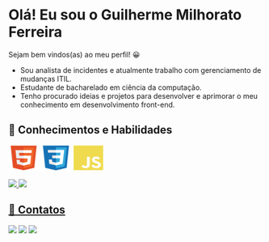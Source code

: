 <h1>Olá! Eu sou o Guilherme Milhorato Ferreira</h1>       

Sejam bem vindos(as) ao meu perfil! 😀
- Sou analista de incidentes e atualmente trabalho com gerenciamento de mudanças ITIL.
- Estudante de bacharelado em ciência da computação.
- Tenho procurado ideias e projetos para desenvolver e aprimorar o meu conhecimento em desenvolvimento front-end.

<h2>📖 Conhecimentos e Habilidades</h2>

<div>
  <img align="center" alt="Rafa-HTML" height="50" width="60" src="https://raw.githubusercontent.com/devicons/devicon/master/icons/html5/html5-original.svg">
  <img align="center" alt="Rafa-CSS" height="50" width="60" src="https://raw.githubusercontent.com/devicons/devicon/master/icons/css3/css3-original.svg">
  <img align="center" alt="Rafa-Js" height="50" width="60" src="https://raw.githubusercontent.com/devicons/devicon/master/icons/javascript/javascript-plain.svg">
 </div><br>

<div>
  <a href="https://github.com/guilhermemilhoratoferreira">
  <img height="150em" src="https://github-readme-stats.vercel.app/api?username=guilhermemilhoratoferreira&show_icons=true&theme=dark&include_all_commits=true&count_private=true"/>
  <img height="150em" src="https://github-readme-stats.vercel.app/api/top-langs/?username=guilhermemilhoratoferreira&layout=compact&langs_count=7&theme=dark"/>
</div>
 
<h2>📧 Contatos</h2> 
<div> 
  <a href = "mailto:guilhermemilhoratoferreira@gmail.com"><img src="https://img.shields.io/badge/-Gmail-%23333?style=for-the-badge&logo=gmail&logoColor=white" target="_blank"></a>
  <a href = "mailto:guilhermemilhoratoferreira@hotmail.com"><img src="https://img.shields.io/badge/Microsoft_Outlook-0078D4?style=for-the-badge&logo=microsoft-outlook&logoColor=white" target="_blank"></a>
  <a href="https://www.linkedin.com/in/guilhermemilhoratoferreira" target="_blank"><img src="https://img.shields.io/badge/-LinkedIn-%230077B5?style=for-the-badge&logo=linkedin&logoColor=white" target="_blank"></a> 
</div>
  
 
  
#
